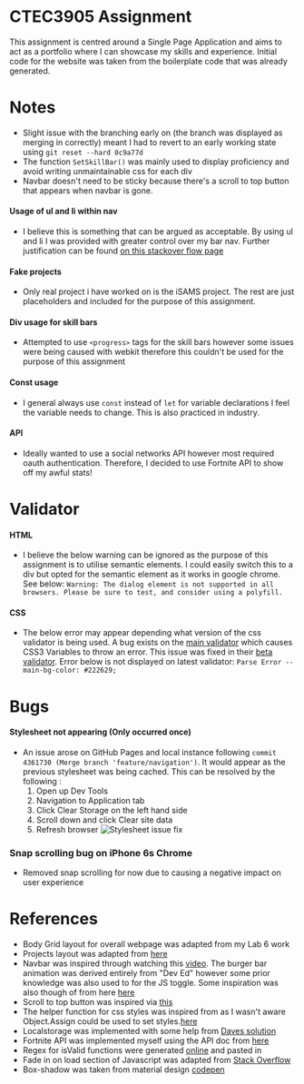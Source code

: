 # CTEC3905 Assignment
This assignment is centred around a Single Page Application and aims to act as a portfolio where I can showcase my skills and experience. Initial code for the website was taken from the boilerplate code that was already generated.

# Notes
* Slight issue with the branching early on (the branch was displayed as merging in correctly) meant I had to revert to an early working state using `git reset --hard 0c9a77d`
* The function `SetSkillBar()` was mainly used to display proficiency and avoid writing unmaintainable css for each div
* Navbar doesn't need to be sticky because there's a scroll to top button that appears when navbar is gone.

#### Usage of ul and li within nav
* I believe this is something that can be argued as acceptable. By using ul and li I was provided with greater control over my bar nav. Further justification can be found [on this stackover flow page](https://stackoverflow.com/questions/9600357/should-i-be-using-nav-or-ul)

#### Fake projects
 * Only real project i have worked on is the iSAMS project. The rest are just placeholders and included for the purpose of this assignment.

#### Div usage for skill bars
* Attempted to use `<progress>` tags for the skill bars however some issues were being caused with webkit therefore this couldn't be used for the purpose of this assignment

#### Const usage
* I general always use `const` instead of `let` for variable declarations I feel the variable needs to change. This is also practiced in industry.

#### API 
* Ideally wanted to use a social networks API however most required oauth authentication. Therefore, I decided to use Fortnite API to show off my awful stats!

# Validator 
#### HTML
* I believe the below warning can be ignored as the purpose of this assignment is to utilise semantic elements. I could easily switch this to a div but opted for the semantic element as it works in google chrome. See below:
`Warning: The dialog element is not supported in all browsers. Please be sure to test, and consider using a polyfill.`

#### CSS
* The below error may appear depending what version of the css validator is being used. A bug exists on the [main validator](https://jigsaw.w3.org/css-validator/) which causes CSS3 Variables to throw an error. This issue was fixed in their [beta validator](https://validator.w3.org/nu/). Error below is not displayed on latest validator:
`Parse Error --main-bg-color: #222629;`

# Bugs
#### Stylesheet not appearing (Only occurred once)
* An issue arose on GitHub Pages and local instance following `commit 4361730 (Merge branch 'feature/navigation')`. It would appear as the previous stylesheet was being cached. This can be resolved by the following :
  1. Open up Dev Tools
  2. Navigation to Application tab
  3. Click Clear Storage on the left hand side
  4. Scroll down and click Clear site data
  5. Refresh browser
![Stylesheet issue fix](https://i.imgur.com/TeXNm9Y.png "Steps to fix stylesheet issue")
### Snap scrolling bug on iPhone 6s Chrome
* Removed snap scrolling for now due to causing a negative impact on user experience

# References
* Body Grid layout for overall webpage was adapted from my Lab 6 work
* Projects layout was adapted from [here](https://getflywheel.com/layout/card-layout-css-grid-layout-how-to/)
* Navbar was inspired through watching this [video](https://www.youtube.com/watch?v=gXkqy0b4M5g). The burger bar animation was derived entirely from "Dev Ed" however some prior knowledge was also used to for the JS toggle. Some inspiration was also though of from here [here](https://codepen.io/designcouch/pen/Atyop)
* Scroll to top button was inspired via [this](https://www.w3schools.com/howto/tryit.asp?filename=tryhow_js_scroll_to_top)
* The helper function for css styles was inspired from as I wasn't aware  Object.Assign could be used to set styles.[here](https://stackoverflow.com/questions/3968593/how-can-i-set-multiple-css-styles-in-javascript)
* Localstorage was implemented with some help from [Daves solution](https://github.com/CTEC3905/js-local-storage-form/)
* Fortnite API was implemented myself using the API doc from [here](https://fortniteapi.com/)
* Regex for isValid functions were generated [online](https://regexr.com/) and pasted in
* Fade in on load section of Javascript was adapted from [Stack Overflow](https://stackoverflow.com/questions/46437376/element-fade-in-on-scroll-pure-vanilla-javascript)
* Box-shadow was taken from material design [codepen](https://codepen.io/sdthornton/pen/wBZdXq)